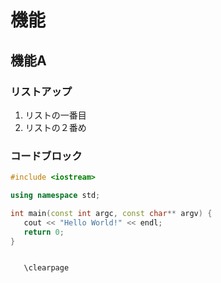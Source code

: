 # 機能

## 機能A

### リストアップ

1. リストの一番目
2. リストの２番め

### コードブロック

```cpp
#include <iostream>

using namespace std;

int main(const int argc, const char** argv) {
   cout << "Hello World!" << endl;
   return 0;
}
```

```{raw} latex

   \clearpage
```
